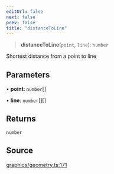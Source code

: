 ```yaml
---
editUrl: false
next: false
prev: false
title: "distanceToLine"
---
```


> **distanceToLine**(`point`, `line`): `number`

Shortest distance from a point to line

## Parameters

• **point**: `number`[]

• **line**: `number`[][]

## Returns

`number`

## Source

[graphics/geometry.ts:171](https://github.com/dgmjs/dgmjs/blob/c296d113d513e412f08f9016159ca40d11e704cd/packages/core/src/graphics/geometry.ts#L171)
